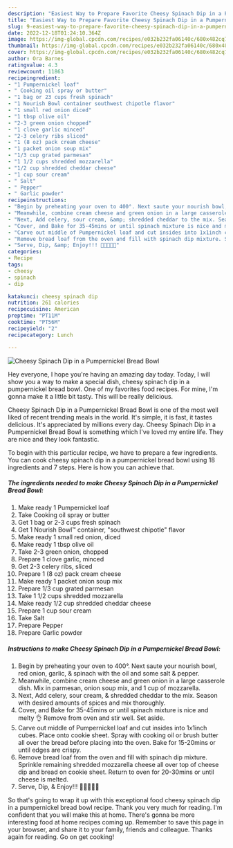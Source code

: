 ```yaml
---
description: "Easiest Way to Prepare Favorite Cheesy Spinach Dip in a Pumpernickel Bread Bowl"
title: "Easiest Way to Prepare Favorite Cheesy Spinach Dip in a Pumpernickel Bread Bowl"
slug: 9-easiest-way-to-prepare-favorite-cheesy-spinach-dip-in-a-pumpernickel-bread-bowl
date: 2022-12-18T01:24:10.364Z
image: https://img-global.cpcdn.com/recipes/e032b232fa06140c/680x482cq70/cheesy-spinach-dip-in-a-pumpernickel-bread-bowl-recipe-main-photo.jpg
thumbnail: https://img-global.cpcdn.com/recipes/e032b232fa06140c/680x482cq70/cheesy-spinach-dip-in-a-pumpernickel-bread-bowl-recipe-main-photo.jpg
cover: https://img-global.cpcdn.com/recipes/e032b232fa06140c/680x482cq70/cheesy-spinach-dip-in-a-pumpernickel-bread-bowl-recipe-main-photo.jpg
author: Ora Barnes
ratingvalue: 4.3
reviewcount: 11863
recipeingredient:
- "1 Pumpernickel loaf"
- " Cooking oil spray or butter"
- "1 bag or 23 cups fresh spinach"
- "1 Nourish Bowl container southwest chipotle flavor"
- "1 small red onion diced"
- "1 tbsp olive oil"
- "2-3 green onion chopped"
- "1 clove garlic minced"
- "2-3 celery ribs sliced"
- "1 (8 oz) pack cream cheese"
- "1 packet onion soup mix"
- "1/3 cup grated parmesan"
- "1 1/2 cups shredded mozzarella"
- "1/2 cup shredded cheddar cheese"
- "1 cup sour cream"
- " Salt"
- " Pepper"
- " Garlic powder"
recipeinstructions:
- "Begin by preheating your oven to 400°. Next saute your nourish bowl, red onion, garlic, &amp; spinach with the oil and some salt &amp; pepper."
- "Meanwhile, combine cream cheese and green onion in a large casserole dish. Mix in parmesan, onion soup mix, and 1 cup of mozzarella."
- "Next, Add celery, sour cream, &amp; shredded cheddar to the mix. Season with desired amounts of spices and mix thoroughly."
- "Cover, and Bake for 35-45mins or until spinach mixture is nice and melty 👌 Remove from oven and stir well. Set aside."
- "Carve out middle of Pumpernickel loaf and cut insides into 1x1inch cubes. Place onto cookie sheet. Spray with cooking oil or brush butter all over the bread before placing into the oven. Bake for 15-20mins or until edges are crispy."
- "Remove bread loaf from the oven and fill with spinach dip mixture. Sprinkle remaining shredded mozzarella cheese all over top of cheese dip and bread on cookie sheet. Return to oven for 20-30mins or until cheese is melted."
- "Serve, Dip, &amp; Enjoy!!! 🤤👏😍👏🤤"
categories:
- Recipe
tags:
- cheesy
- spinach
- dip

katakunci: cheesy spinach dip 
nutrition: 261 calories
recipecuisine: American
preptime: "PT11M"
cooktime: "PT56M"
recipeyield: "2"
recipecategory: Lunch

---
```



![Cheesy Spinach Dip in a Pumpernickel Bread Bowl](https://img-global.cpcdn.com/recipes/e032b232fa06140c/680x482cq70/cheesy-spinach-dip-in-a-pumpernickel-bread-bowl-recipe-main-photo.jpg)

Hey everyone, I hope you're having an amazing day today. Today, I will show you a way to make a special dish, cheesy spinach dip in a pumpernickel bread bowl. One of my favorites food recipes. For mine, I'm gonna make it a little bit tasty. This will be really delicious.

Cheesy Spinach Dip in a Pumpernickel Bread Bowl is one of the most well liked of recent trending meals in the world. It's simple, it is fast, it tastes delicious. It's appreciated by millions every day. Cheesy Spinach Dip in a Pumpernickel Bread Bowl is something which I've loved my entire life. They are nice and they look fantastic.




To begin with this particular recipe, we have to prepare a few ingredients. You can cook cheesy spinach dip in a pumpernickel bread bowl using 18 ingredients and 7 steps. Here is how you can achieve that.

<!--inarticleads1-->

##### The ingredients needed to make Cheesy Spinach Dip in a Pumpernickel Bread Bowl:

1. Make ready 1 Pumpernickel loaf
1. Take  Cooking oil spray or butter
1. Get 1 bag or 2-3 cups fresh spinach
1. Get 1 Nourish Bowl™️ container, &#34;southwest chipotle&#34; flavor
1. Make ready 1 small red onion, diced
1. Make ready 1 tbsp olive oil
1. Take 2-3 green onion, chopped
1. Prepare 1 clove garlic, minced
1. Get 2-3 celery ribs, sliced
1. Prepare 1 (8 oz) pack cream cheese
1. Make ready 1 packet onion soup mix
1. Prepare 1/3 cup grated parmesan
1. Take 1 1/2 cups shredded mozzarella
1. Make ready 1/2 cup shredded cheddar cheese
1. Prepare 1 cup sour cream
1. Take  Salt
1. Prepare  Pepper
1. Prepare  Garlic powder




<!--inarticleads2-->

##### Instructions to make Cheesy Spinach Dip in a Pumpernickel Bread Bowl:

1. Begin by preheating your oven to 400°. Next saute your nourish bowl, red onion, garlic, &amp; spinach with the oil and some salt &amp; pepper.
1. Meanwhile, combine cream cheese and green onion in a large casserole dish. Mix in parmesan, onion soup mix, and 1 cup of mozzarella.
1. Next, Add celery, sour cream, &amp; shredded cheddar to the mix. Season with desired amounts of spices and mix thoroughly.
1. Cover, and Bake for 35-45mins or until spinach mixture is nice and melty 👌 Remove from oven and stir well. Set aside.
1. Carve out middle of Pumpernickel loaf and cut insides into 1x1inch cubes. Place onto cookie sheet. Spray with cooking oil or brush butter all over the bread before placing into the oven. Bake for 15-20mins or until edges are crispy.
1. Remove bread loaf from the oven and fill with spinach dip mixture. Sprinkle remaining shredded mozzarella cheese all over top of cheese dip and bread on cookie sheet. Return to oven for 20-30mins or until cheese is melted.
1. Serve, Dip, &amp; Enjoy!!! 🤤👏😍👏🤤




So that's going to wrap it up with this exceptional food cheesy spinach dip in a pumpernickel bread bowl recipe. Thank you very much for reading. I'm confident that you will make this at home. There's gonna be more interesting food at home recipes coming up. Remember to save this page in your browser, and share it to your family, friends and colleague. Thanks again for reading. Go on get cooking!
